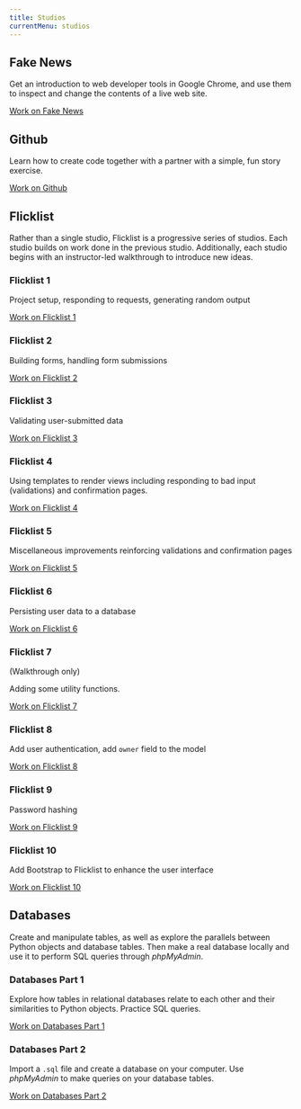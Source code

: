 ```yaml
---
title: Studios
currentMenu: studios
---
```


## Fake News

Get an introduction to web developer tools in Google Chrome, and use them to inspect and change the contents of a live web site.

[Work on Fake News](fake-news/)

## Github

Learn how to create code together with a partner with a simple, fun story exercise.

[Work on Github](github/)

## Flicklist

Rather than a single studio, Flicklist is a progressive series of studios. Each studio builds on work done in the previous studio. Additionally, each studio begins with an instructor-led walkthrough to introduce new ideas.

### Flicklist 1

Project setup, responding to requests, generating random output

[Work on Flicklist 1](flicklist/1/)

### Flicklist 2

Building forms, handling form submissions

[Work on Flicklist 2](flicklist/2/)

### Flicklist 3

Validating user-submitted data

[Work on Flicklist 3](flicklist/3/)

### Flicklist 4

Using templates to render views including responding to bad input (validations) and confirmation pages.

[Work on Flicklist 4](flicklist/4/)

### Flicklist 5

Miscellaneous improvements reinforcing validations and confirmation pages

[Work on Flicklist 5](flicklist/5/)

### Flicklist 6

Persisting user data to a database

[Work on Flicklist 6](flicklist/6/)

### Flicklist 7

(Walkthrough only)

Adding some utility functions.

[Work on Flicklist 7](flicklist/7/)

### Flicklist 8

Add user authentication, add `owner` field to the model

[Work on Flicklist 8](flicklist/8/)

### Flicklist 9

Password hashing

[Work on Flicklist 9](flicklist/9/)

### Flicklist 10

Add Bootstrap to Flicklist to enhance the user interface

[Work on Flicklist 10](flicklist/10/)

## Databases

Create and manipulate tables, as well as explore the parallels between Python objects and database tables. Then make a real database locally and use it to perform SQL queries through *phpMyAdmin*.

### Databases Part 1

Explore how tables in relational databases relate to each other and their similarities to Python objects. Practice SQL queries.

[Work on Databases Part 1](databases/1/)

### Databases Part 2

Import a `.sql` file and create a database on your computer. Use *phpMyAdmin* to make queries on your database tables.

[Work on Databases Part 2](databases/2/)

